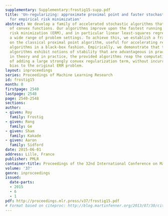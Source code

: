 ```yaml
---
supplementary: Supplementary:frostig15-supp.pdf
title: 'Un-regularizing: approximate proximal point and faster stochastic algorithms
  for empirical risk minimization'
abstract: We develop a family of accelerated stochastic algorithms that optimize sums
  of convex functions. Our algorithms improve upon the fastest running time for empirical
  risk minimization (ERM), and in particular linear least-squares regression, across
  a wide range of problem settings. To achieve this, we establish a framework, based
  on the classical proximal point algorithm, useful for accelerating recent fast stochastic
  algorithms in a black-box fashion. Empirically, we demonstrate that the resulting
  algorithms exhibit notions of stability that are advantageous in practice. Both
  in theory and in practice, the provided algorithms reap the computational benefits
  of adding a large strongly convex regularization term, without incurring a corresponding
  bias to the original ERM problem.
layout: inproceedings
series: Proceedings of Machine Learning Research
id: frostig15
month: 0
firstpage: 2540
lastpage: 2548
page: 2540-2548
sections: 
author:
- given: Roy
  family: Frostig
- given: Rong
  family: Ge
- given: Sham
  family: Kakade
- given: Aaron
  family: Sidford
date: 2015-06-01
address: Lille, France
publisher: PMLR
container-title: Proceedings of the 32nd International Conference on Machine Learning
volume: '37'
genre: inproceedings
issued:
  date-parts:
  - 2015
  - 6
  - 1
pdf: http://proceedings.mlr.press/v37/frostig15.pdf
# Format based on citeproc: http://blog.martinfenner.org/2013/07/30/citeproc-yaml-for-bibliographies/
---
```

